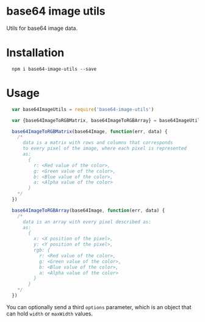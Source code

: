 # base64 image utils
Utils for base64 image data.

# Installation

```
  npm i base64-image-utils --save
```

# Usage
```js
  var base64ImageUtils = require('base64-image-utils')

  var {base64ImageToRGBMatrix, base64ImageToRGBArray} = base64ImageUtils

  base64ImageToRGBMatrix(base64Image, function(err, data) {
    /*
      data is a matrix with rows and columns that corresponds
      to every pixel of the image, where each pixel is represented
      as:
        {
          r: <Red value of the color>,
          g: <Green value of the color>,
          b: <Blue value of the color>,
          a: <Alpha value of the color>
        }
    */
  })

  base64ImageToRGBArray(base64Image, function(err, data) {
    /*
      data is an array with every pixel described as:
      as:
        {
          x: <X position of the pixel>,
          y: <Y position of the pixel>,
          rgb: {
            r: <Red value of the color>,
            g: <Green value of the color>,
            b: <Blue value of the color>,
            a: <Alpha value of the color>
          }
        }
    */
  })
```

You can optionally send a third `options` parameter, which is an object that can hold `width` or `maxWidth` values.


